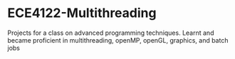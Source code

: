 # ECE4122-Multithreading
Projects for a class on advanced programming techniques. Learnt and became proficient in multithreading, openMP, openGL, graphics, and batch jobs
